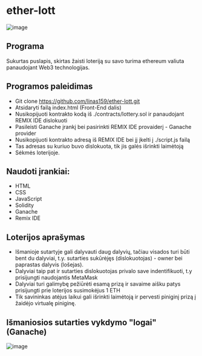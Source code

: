 # ether-lott

![image](https://user-images.githubusercontent.com/93277316/207666291-1fd1236e-6a1e-4249-83f3-4a269a408826.png)


## Programa
Sukurtas puslapis, skirtas žaisti loteriją su savo turima ethereum valiuta panaudojant Web3 technologijas.

## Programos paleidimas
- Git clone https://github.com/linas159/ether-lott.git
- Atsidaryti failą index.html (Front-End dalis)
- Nusikopijuoti kontrakto kodą iš ./contracts/lottery.sol ir panaudojant REMIX IDE dislokuoti
- Pasileisti Ganache įrankį bei pasirinkti REMIX IDE provaiderį - Ganache provider
- Nusikopijuoti kontrakto adresą iš REMIX IDE bei jį įkelti į ./script.js failą
- Tas adresas su kuriuo buvo dislokuota, tik jis galės išrinkti laimėtoją
- Sėkmės loterijoje.

## Naudoti įrankiai:
- HTML
- CSS
- JavaScript
- Solidity
- Ganache
- Remix IDE

## Loterijos aprašymas
- Išmanioje sutartyje gali dalyvauti daug dalyvių, tačiau visados turi būti bent du dalyviai, t.y. sutarties sukūrėjęs (dislokuotojas) - owner bei paprastas dalyvis (lošejas).
- Dalyviai taip pat ir sutarties dislokuotojas privalo save indentifikuoti, t.y prisijungti naudojantis MetaMask
- Dalyviai turi galimybę pežiūrėti esamą prizą ir savaime aišku patys prisijungti prie loterijos susimokėjus 1 ETH
- Tik savininkas atėjus laikui gali išrinkti laimėtoją ir pervesti piniginį prizą į žaidėjo virtualę piniginę.

##  Išmaniosios sutarties vykdymo "logai" (Ganache)
![image](https://user-images.githubusercontent.com/93277316/207669208-24bceb45-8c56-4476-b3ab-45e28d0be046.png)


